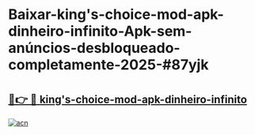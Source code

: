 # Baixar-king's-choice-mod-apk-dinheiro-infinito-Apk-sem-anúncios-desbloqueado-completamente-2025-#87yjk

# <h2><a href="https://ainizakaria.my?title=king's-choice-mod-apk-dinheiro-infinito&ref=24M">🔗👉 🔴 king's-choice-mod-apk-dinheiro-infinito</a></h2>

[![acn](https://github.com/user-attachments/assets/0f9c940e-d8b0-45ae-aac7-cd30a18b3e1c)](https://ainizakaria.my?title=king's-choice-mod-apk-dinheiro-infinito&ref=24M)

